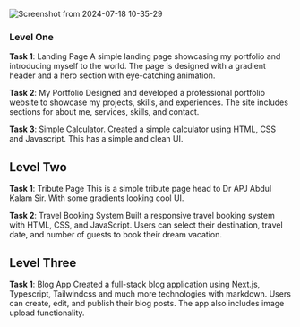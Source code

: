  ![Screenshot from 2024-07-18 10-35-29](https://github.com/user-attachments/assets/41416569-7fe8-40eb-a255-4e28de4f124b)

### **Level One**

**Task 1**: Landing Page
A simple landing page showcasing my portfolio and introducing myself to the world. The page is designed with a gradient header and a hero section with eye-catching animation.

**Task 2**: My Portfolio
Designed and developed a professional portfolio website to showcase my projects, skills, and experiences. The site includes sections for about me, services, skills, and contact.

**Task 3**: Simple Calculator.
Created a simple calculator using HTML, CSS and Javascript. This has a simple and clean UI.

## **Level Two**

**Task 1**: Tribute Page
This is a simple tribute page head to Dr APJ Abdul Kalam Sir. With some gradients looking cool UI.

**Task 2**: Travel Booking System
Built a responsive travel booking system with HTML, CSS, and JavaScript. Users can select their destination, travel date, and number of guests to book their dream vacation.

## **Level Three**

**Task 1**: Blog App
Created a full-stack blog application using Next.js, Typescript, Tailwindcss and much more technologies with markdown. Users can create, edit, and publish their blog posts. The app also includes image upload functionality.

 
